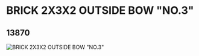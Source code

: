 # BRICK 2X3X2 OUTSIDE BOW "NO.3"
## 13870
![BRICK 2X3X2 OUTSIDE BOW "NO.3"](https://lc-www-live-s.legocdn.com/media/bricks/5/2/6033178.jpg)